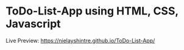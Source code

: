 # ToDo-List-App using HTML, CSS, Javascript
Live Preview: https://nielayshintre.github.io/ToDo-List-App/
